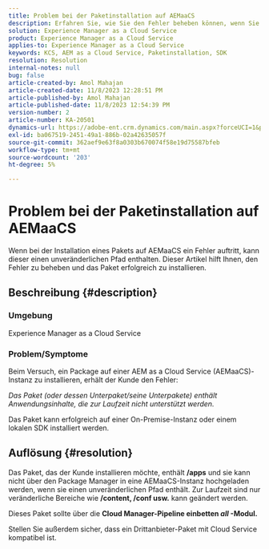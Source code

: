 ```yaml
---
title: Problem bei der Paketinstallation auf AEMaaCS
description: Erfahren Sie, wie Sie den Fehler beheben können, wenn Sie versuchen, ein Paket auf Adobe Experience Manager as a Cloud Service zu installieren. Stellen Sie sicher, dass das Drittanbieterpaket Cloud Service-kompatibel ist.
solution: Experience Manager as a Cloud Service
product: Experience Manager as a Cloud Service
applies-to: Experience Manager as a Cloud Service
keywords: KCS, AEM as a Cloud Service, Paketinstallation, SDK
resolution: Resolution
internal-notes: null
bug: false
article-created-by: Amol Mahajan
article-created-date: 11/8/2023 12:28:51 PM
article-published-by: Amol Mahajan
article-published-date: 11/8/2023 12:54:39 PM
version-number: 2
article-number: KA-20501
dynamics-url: https://adobe-ent.crm.dynamics.com/main.aspx?forceUCI=1&pagetype=entityrecord&etn=knowledgearticle&id=ff700d5a-327e-ee11-8179-6045bd006b3d
exl-id: ba067519-2451-49a1-886b-02a42635057f
source-git-commit: 362aef9e63f8a0303b670074f58e19d75587bfeb
workflow-type: tm+mt
source-wordcount: '203'
ht-degree: 5%

---
```


# Problem bei der Paketinstallation auf AEMaaCS


Wenn bei der Installation eines Pakets auf AEMaaCS ein Fehler auftritt, kann dieser einen unveränderlichen Pfad enthalten. Dieser Artikel hilft Ihnen, den Fehler zu beheben und das Paket erfolgreich zu installieren.

## Beschreibung {#description}


### <b>Umgebung</b>

Experience Manager as a Cloud Service



### <b>Problem/Symptome</b>

Beim Versuch, ein Package auf einer AEM as a Cloud Service (AEMaaCS)-Instanz zu installieren, erhält der Kunde den Fehler:

*Das Paket (oder dessen Unterpaket/seine Unterpakete) enthält Anwendungsinhalte, die zur Laufzeit nicht unterstützt werden.*



Das Paket kann erfolgreich auf einer On-Premise-Instanz oder einem lokalen SDK installiert werden.


## Auflösung {#resolution}


Das Paket, das der Kunde installieren möchte, enthält <b>/apps</b> und sie kann nicht über den Package Manager in eine AEMaaCS-Instanz hochgeladen werden, wenn sie einen unveränderlichen Pfad enthält.
Zur Laufzeit sind nur veränderliche Bereiche wie <b>/content, /conf usw.</b> kann geändert werden.

Dieses Paket sollte über die <b>Cloud Manager-Pipeline einbetten *all* -Modul.</b>

Stellen Sie außerdem sicher, dass ein Drittanbieter-Paket mit Cloud Service kompatibel ist.
